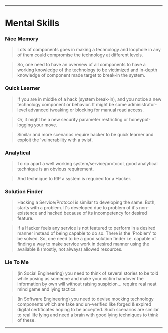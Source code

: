 ***

# Mental Skills

### Nice Memory

> Lots of components goes in making a technology and loophole in any of them could compromise the technology at different levels.

> So, one need to have an overview of all components to have a working knowledge of the technology to be victimized and in-depth knowledge of component made target to break-in the system.


### Quick Learner

> If you are in middle of a hack (system break-in), and you notice a new technology component or behavior.  It might be some administrator-level advanced tweaking or blocking for manual read access.

> Or, it might be a new security parameter restricting or honeypot-logging your move.

> Similar and more scenarios require hacker to be quick learner and exploit the 'vulnerability with a twist'.


### Analytical

> To rip apart a well working system/service/protocol, good analytical technique is an obvious requirement.

> And technique to RIP a system is required for a Hacker.


### Solution Finder

> Hacking a Service/Protocol is similar to developing the same. Both, starts with a problem. It's developed due to problem of it's non-existence and hacked because of its incompetency for desired feature.


> If a Hacker feels any service is not featured to perform in a desired manner instead of being capable to do so. There is the 'Problem' to be solved. So, one need to be a good solution finder i.e. capable of finding a way to make service work in desired manner using the available & (mostly, not always) allowed resources.


### Lie To Me

> (in Social Engineering) you need to think of several stories to be told while posing as someone and make your victim handover the information by own will without raising suspicion... require real neat mind game and lying tactics.


> (in Software Engineering) you need to devise mocking technology components which are fake and un-verified like forged & expired digital certificates hoping to be accepted. Such scenarios are similar to real life lying and need a brain with good lying techniques to think of these.

***
